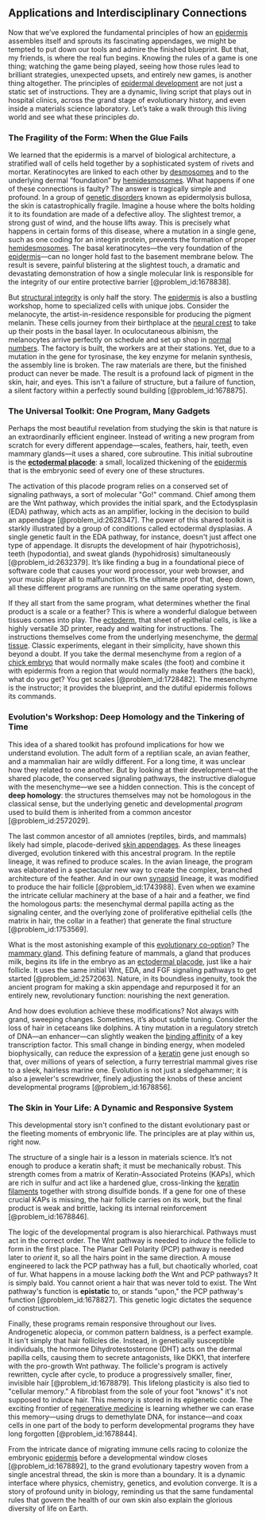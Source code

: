 ## Applications and Interdisciplinary Connections

Now that we’ve explored the fundamental principles of how an [epidermis](@article_id:164378) assembles itself and sprouts its fascinating appendages, we might be tempted to put down our tools and admire the finished blueprint. But that, my friends, is where the real fun begins. Knowing the rules of a game is one thing; watching the game being played, seeing how those rules lead to brilliant strategies, unexpected upsets, and entirely new games, is another thing altogether. The principles of [epidermal development](@article_id:196024) are not just a static set of instructions. They are a dynamic, living script that plays out in hospital clinics, across the grand stage of evolutionary history, and even inside a materials science laboratory. Let’s take a walk through this living world and see what these principles *do*.

### The Fragility of the Form: When the Glue Fails

We learned that the epidermis is a marvel of biological architecture, a stratified wall of cells held together by a sophisticated system of rivets and mortar. Keratinocytes are linked to each other by [desmosomes](@article_id:137582) and to the underlying dermal “foundation” by [hemidesmosomes](@article_id:191781). What happens if one of these connections is faulty? The answer is tragically simple and profound. In a group of [genetic disorders](@article_id:261465) known as epidermolysis bullosa, the skin is catastrophically fragile. Imagine a house where the bolts holding it to its foundation are made of a defective alloy. The slightest tremor, a strong gust of wind, and the house lifts away. This is precisely what happens in certain forms of this disease, where a mutation in a single gene, such as one coding for an integrin protein, prevents the formation of proper [hemidesmosomes](@article_id:191781). The basal keratinocytes—the very foundation of the [epidermis](@article_id:164378)—can no longer hold fast to the basement membrane below. The result is severe, painful blistering at the slightest touch, a dramatic and devastating demonstration of how a single molecular link is responsible for the integrity of our entire protective barrier [@problem_id:1678838].

But [structural integrity](@article_id:164825) is only half the story. The [epidermis](@article_id:164378) is also a bustling workshop, home to specialized cells with unique jobs. Consider the melanocyte, the artist-in-residence responsible for producing the pigment melanin. These cells journey from their birthplace at the [neural crest](@article_id:265785) to take up their posts in the basal layer. In oculocutaneous albinism, the melanocytes arrive perfectly on schedule and set up shop in [normal numbers](@article_id:140558). The factory is built, the workers are at their stations. Yet, due to a mutation in the gene for tyrosinase, the key enzyme for melanin synthesis, the assembly line is broken. The raw materials are there, but the finished product can never be made. The result is a profound lack of pigment in the skin, hair, and eyes. This isn't a failure of structure, but a failure of function, a silent factory within a perfectly sound building [@problem_id:1678875].

### The Universal Toolkit: One Program, Many Gadgets

Perhaps the most beautiful revelation from studying the skin is that nature is an extraordinarily efficient engineer. Instead of writing a new program from scratch for every different appendage—scales, feathers, hair, teeth, even mammary glands—it uses a shared, core subroutine. This initial subroutine is the **[ectodermal placode](@article_id:274994)**: a small, localized thickening of the [epidermis](@article_id:164378) that is the embryonic seed of every one of these structures.

The activation of this placode program relies on a conserved set of signaling pathways, a sort of molecular "Go!" command. Chief among them are the Wnt pathway, which provides the initial spark, and the Ectodysplasin (EDA) pathway, which acts as an amplifier, locking in the decision to build an appendage [@problem_id:2628347]. The power of this shared toolkit is starkly illustrated by a group of conditions called ectodermal dysplasias. A single genetic fault in the EDA pathway, for instance, doesn't just affect one type of appendage. It disrupts the development of hair (hypotrichosis), teeth (hypodontia), and sweat glands (hypohidrosis) simultaneously [@problem_id:2632379]. It’s like finding a bug in a foundational piece of software code that causes your word processor, your web browser, and your music player all to malfunction. It’s the ultimate proof that, deep down, all these different programs are running on the same operating system.

If they all start from the same program, what determines whether the final product is a scale or a feather? This is where a wonderful dialogue between tissues comes into play. The [ectoderm](@article_id:139845), that sheet of epithelial cells, is like a highly versatile 3D printer, ready and waiting for instructions. The instructions themselves come from the underlying mesenchyme, the [dermal tissue](@article_id:141853). Classic experiments, elegant in their simplicity, have shown this beyond a doubt. If you take the dermal mesenchyme from a region of a [chick embryo](@article_id:261682) that would normally make scales (the foot) and combine it with epidermis from a region that would normally make feathers (the back), what do you get? You get scales [@problem_id:1728482]. The mesenchyme is the instructor; it provides the blueprint, and the dutiful epidermis follows its commands.

### Evolution's Workshop: Deep Homology and the Tinkering of Time

This idea of a shared toolkit has profound implications for how we understand evolution. The adult form of a reptilian scale, an avian feather, and a mammalian hair are wildly different. For a long time, it was unclear how they related to one another. But by looking at their development—at the shared placode, the conserved signaling pathways, the instructive dialogue with the mesenchyme—we see a hidden connection. This is the concept of **deep homology**: the structures themselves may not be homologous in the classical sense, but the underlying genetic and developmental *program* used to build them is inherited from a common ancestor [@problem_id:2572029].

The last common ancestor of all amniotes (reptiles, birds, and mammals) likely had simple, placode-derived [skin appendages](@article_id:275606). As these lineages diverged, evolution tinkered with this ancestral program. In the reptile lineage, it was refined to produce scales. In the avian lineage, the program was elaborated in a spectacular new way to create the complex, branched architecture of the feather. And in our own [synapsid](@article_id:173415) lineage, it was modified to produce the hair follicle [@problem_id:1743988]. Even when we examine the intricate cellular machinery at the base of a hair and a feather, we find the homologous parts: the mesenchymal dermal papilla acting as the signaling center, and the overlying zone of proliferative epithelial cells (the matrix in hair, the collar in a feather) that generate the final structure [@problem_id:1753569].

What is the most astonishing example of this [evolutionary co-option](@article_id:264250)? The [mammary gland](@article_id:170488). This defining feature of mammals, a gland that produces milk, begins its life in the embryo as an [ectodermal placode](@article_id:274994), just like a hair follicle. It uses the same initial Wnt, EDA, and FGF signaling pathways to get started [@problem_id:2572063]. Nature, in its boundless ingenuity, took the ancient program for making a skin appendage and repurposed it for an entirely new, revolutionary function: nourishing the next generation.

And how does evolution achieve these modifications? Not always with grand, sweeping changes. Sometimes, it’s about subtle tuning. Consider the loss of hair in cetaceans like dolphins. A tiny mutation in a regulatory stretch of DNA—an enhancer—can slightly weaken the [binding affinity](@article_id:261228) of a key transcription factor. This small change in binding energy, when modeled biophysically, can reduce the expression of a [keratin](@article_id:171561) gene just enough so that, over millions of years of selection, a furry terrestrial mammal gives rise to a sleek, hairless marine one. Evolution is not just a sledgehammer; it is also a jeweler's screwdriver, finely adjusting the knobs of these ancient developmental programs [@problem_id:1678856].

### The Skin in Your Life: A Dynamic and Responsive System

This developmental story isn't confined to the distant evolutionary past or the fleeting moments of embryonic life. The principles are at play within us, right now.

The structure of a single hair is a lesson in materials science. It’s not enough to produce a keratin shaft; it must be mechanically robust. This strength comes from a matrix of Keratin-Associated Proteins (KAPs), which are rich in sulfur and act like a hardened glue, cross-linking the [keratin filaments](@article_id:162596) together with strong disulfide bonds. If a gene for one of these crucial KAPs is missing, the hair follicle carries on its work, but the final product is weak and brittle, lacking its internal reinforcement [@problem_id:1678846].

The logic of the developmental program is also hierarchical. Pathways must act in the correct order. The Wnt pathway is needed to *induce* the follicle to form in the first place. The Planar Cell Polarity (PCP) pathway is needed later to *orient* it, so all the hairs point in the same direction. A mouse engineered to lack the PCP pathway has a full, but chaotically whorled, coat of fur. What happens in a mouse lacking *both* the Wnt and PCP pathways? It is simply bald. You cannot orient a hair that was never told to exist. The Wnt pathway's function is **epistatic** to, or stands "upon," the PCP pathway's function [@problem_id:1678827]. This genetic logic dictates the sequence of construction.

Finally, these programs remain responsive throughout our lives. Androgenetic alopecia, or common pattern baldness, is a perfect example. It isn't simply that hair follicles die. Instead, in genetically susceptible individuals, the hormone Dihydrotestosterone (DHT) acts on the dermal papilla cells, causing them to secrete antagonists, like DKK1, that interfere with the pro-growth Wnt pathway. The follicle's program is actively rewritten, cycle after cycle, to produce a progressively smaller, finer, invisible hair [@problem_id:1678879]. This lifelong plasticity is also tied to "cellular memory." A fibroblast from the sole of your foot "knows" it's not supposed to induce hair. This memory is stored in its epigenetic code. The exciting frontier of [regenerative medicine](@article_id:145683) is learning whether we can erase this memory—using drugs to demethylate DNA, for instance—and coax cells in one part of the body to perform developmental programs they have long forgotten [@problem_id:1678844].

From the intricate dance of migrating immune cells racing to colonize the embryonic [epidermis](@article_id:164378) before a developmental window closes [@problem_id:1678892], to the grand evolutionary tapestry woven from a single ancestral thread, the skin is more than a boundary. It is a dynamic interface where physics, chemistry, genetics, and evolution converge. It is a story of profound unity in biology, reminding us that the same fundamental rules that govern the health of our own skin also explain the glorious diversity of life on Earth.